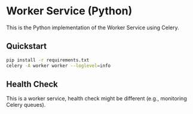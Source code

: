 # Worker Service (Python)

This is the Python implementation of the Worker Service using Celery.

## Quickstart

```bash
pip install -r requirements.txt
celery -A worker worker --loglevel=info
```

## Health Check

This is a worker service, health check might be different (e.g., monitoring Celery queues).
